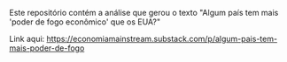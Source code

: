 Este repositório contém a análise que gerou o texto "Algum país tem mais 'poder de fogo econômico' que os EUA?"

Link aqui: https://economiamainstream.substack.com/p/algum-pais-tem-mais-poder-de-fogo
